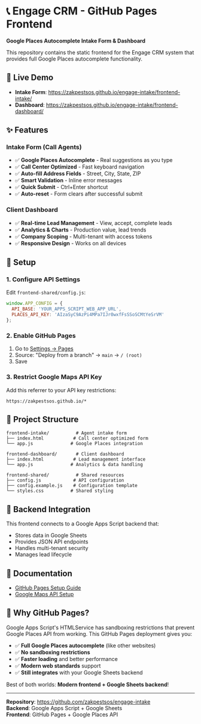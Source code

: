 # 📞 Engage CRM - GitHub Pages Frontend

**Google Places Autocomplete Intake Form & Dashboard**

This repository contains the static frontend for the Engage CRM system that provides full Google Places autocomplete functionality.

## 🚀 Live Demo
- **Intake Form**: https://zakpestsos.github.io/engage-intake/frontend-intake/
- **Dashboard**: https://zakpestsos.github.io/engage-intake/frontend-dashboard/

## ✨ Features

### Intake Form (Call Agents)
- ✅ **Google Places Autocomplete** - Real suggestions as you type
- ✅ **Call Center Optimized** - Fast keyboard navigation
- ✅ **Auto-fill Address Fields** - Street, City, State, ZIP
- ✅ **Smart Validation** - Inline error messages
- ✅ **Quick Submit** - Ctrl+Enter shortcut
- ✅ **Auto-reset** - Form clears after successful submit

### Client Dashboard
- ✅ **Real-time Lead Management** - View, accept, complete leads
- ✅ **Analytics & Charts** - Production value, lead trends
- ✅ **Company Scoping** - Multi-tenant with access tokens
- ✅ **Responsive Design** - Works on all devices

## 🔧 Setup

### 1. Configure API Settings
Edit `frontend-shared/config.js`:
```javascript
window.APP_CONFIG = {
  API_BASE: 'YOUR_APPS_SCRIPT_WEB_APP_URL',
  PLACES_API_KEY: 'AIzaSyC9AzPi4MPa7IJr0wxfFsSSoSCMtYeSrVM'
};
```

### 2. Enable GitHub Pages
1. Go to [Settings → Pages](https://github.com/zakpestsos/engage-intake/settings/pages)
2. Source: "Deploy from a branch" → `main` → `/ (root)`
3. Save

### 3. Restrict Google Maps API Key
Add this referrer to your API key restrictions:
```
https://zakpestsos.github.io/*
```

## 📁 Project Structure

```
frontend-intake/          # Agent intake form
├── index.html           # Call center optimized form
└── app.js              # Google Places integration

frontend-dashboard/       # Client dashboard
├── index.html           # Lead management interface  
└── app.js              # Analytics & data handling

frontend-shared/          # Shared resources
├── config.js            # API configuration
├── config.example.js    # Configuration template
└── styles.css          # Shared styling
```

## 🔗 Backend Integration

This frontend connects to a Google Apps Script backend that:
- Stores data in Google Sheets
- Provides JSON API endpoints
- Handles multi-tenant security
- Manages lead lifecycle

## 📖 Documentation

- [GitHub Pages Setup Guide](GITHUB_PAGES_SETUP.md)
- [Google Maps API Setup](GOOGLE_MAPS_SETUP.md)

## 🎯 Why GitHub Pages?

Google Apps Script's HTMLService has sandboxing restrictions that prevent Google Places API from working. This GitHub Pages deployment gives you:

- ✅ **Full Google Places autocomplete** (like other websites)
- ✅ **No sandboxing restrictions**
- ✅ **Faster loading** and better performance
- ✅ **Modern web standards** support
- ✅ **Still integrates** with your Google Sheets backend

Best of both worlds: **Modern frontend + Google Sheets backend**!

---

**Repository**: https://github.com/zakpestsos/engage-intake  
**Backend**: Google Apps Script + Google Sheets  
**Frontend**: GitHub Pages + Google Places API
